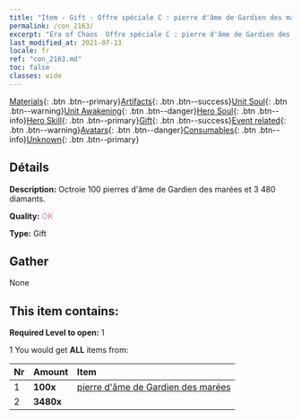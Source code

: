```yaml
---
title: "Item - Gift - Offre spéciale C : pierre d'âme de Gardien des marées"
permalink: /con_2163/
excerpt: "Era of Chaos  Offre spéciale C : pierre d'âme de Gardien des marées"
last_modified_at: 2021-07-13
locale: fr
ref: "con_2163.md"
toc: false
classes: wide
---
```

 [Materials](/ItemsFR/){: .btn .btn--primary}[Artifacts](/ItemsFR/Artifacts/){: .btn .btn--success}[Unit Soul](/ItemsFR/UnitSoul/){: .btn .btn--warning}[Unit Awakening](/ItemsFR/UnitAwakening/){: .btn .btn--danger}[Hero Soul](/ItemsFR/HeroSoul/){: .btn .btn--info}[Hero Skill](/ItemsFR/HeroSkill/){: .btn .btn--primary}[Gift](/ItemsFR/Gift/){: .btn .btn--success}[Event related](/ItemsFR/Events/){: .btn .btn--warning}[Avatars](/ItemsFR/Avatars/){: .btn .btn--danger}[Consumables](/ItemsFR/Consumables/){: .btn .btn--info}[Unknown](/ItemsFR/Unknown/){: .btn .btn--primary}

## Détails
 **Description:** Octroie 100 pierres d'âme de Gardien des marées et 3 480 diamants.

 **Quality:** <span style="color: #DA70D6">OK</span>

 **Type:** Gift

## Gather

  None

## This item contains:

 **Required Level to open:** 1

 1 You would get **ALL** items  from:

  | Nr | Amount |     Item    |
  |:---|:-------|:------------|
  | 1 |  **100x** | [pierre d'âme de Gardien des marées](/ItemsFR/unt_352/) |  | 
  | 2 |  **3480x** | <i class="fas fa-gem"/> |  | 
